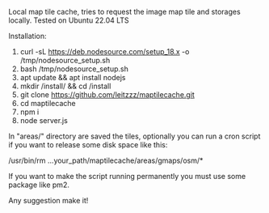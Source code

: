Local map tile cache, tries to request the image map tile and storages locally. Tested on Ubuntu 22.04 LTS

Installation:

1. curl -sL https://deb.nodesource.com/setup_18.x -o /tmp/nodesource_setup.sh
2. bash /tmp/nodesource_setup.sh
3. apt update && apt install nodejs
4. mkdir /install/ && cd /install
5. git clone https://github.com/leitzzz/maptilecache.git
6. cd maptilecache
7. npm i
8. node server.js

In "areas/" directory are saved the tiles, optionally you can run a cron script if you want to release some disk space like this:

/usr/bin/rm ...your_path/maptilecache/areas/gmaps/osm/*

If you want to make the script running permanently you must use some package like pm2.

Any suggestion make it!

